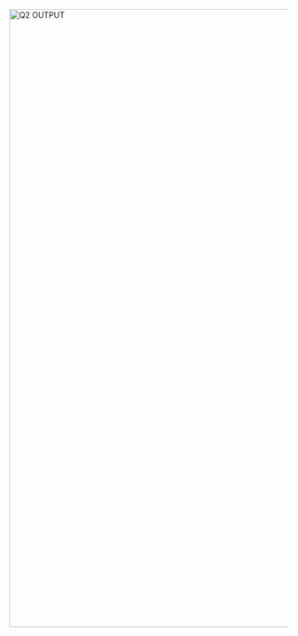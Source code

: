 <img width="1115" alt="Q2 OUTPUT" src="https://user-images.githubusercontent.com/82666023/190915105-15221baf-9195-450f-a379-c3ac2865bf56.png">
